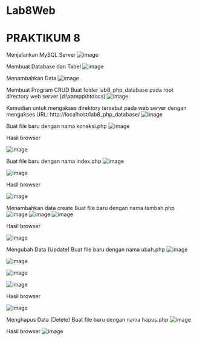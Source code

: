 # Lab8Web
# PRAKTIKUM 8
Menjalankan MySQL Server
![image](https://user-images.githubusercontent.com/101730390/170057417-304223ff-f9e7-497e-85de-d92bd03c51dd.png)


Membuat Database dan Tabel
![image](https://user-images.githubusercontent.com/101730390/170057928-4d466963-1a77-4ee3-a529-53543cc21b64.png)


Menambahkan Data
![image](https://user-images.githubusercontent.com/101730390/170058125-fc0ef167-39a1-4f66-a8d4-097b6ae2957a.png)


Membuat Program CRUD Buat folder lab8_php_database pada root directory web server (d:\xampp\htdocs)
![image](https://user-images.githubusercontent.com/101730390/170058942-2010825a-9efb-4a0e-8fcf-cebd547373b1.png)


Kemudian untuk mengakses direktory tersebut pada web server dengan mengakses URL: http://localhost/lab8_php_database/
![image](https://user-images.githubusercontent.com/101730390/170059091-3ab59c68-d24a-4853-8d43-2cceb583d421.png)


Buat file baru dengan nama koneksi.php
![image](https://user-images.githubusercontent.com/101730390/170060739-9c719d4d-3f66-449f-abda-82f184f32dac.png)

Hasil browser

![image](https://user-images.githubusercontent.com/101730390/170060671-5e78f1c3-1241-46c7-a9ef-463974055c82.png)


Buat file baru dengan nama index.php
![image](https://user-images.githubusercontent.com/101730390/170066314-82135d88-2627-4664-bdbf-3e7a0959dd07.png)


![image](https://user-images.githubusercontent.com/101730390/170066399-5d9f47b4-af0c-427c-9189-ff1d0b397249.png)


Hasil browser

![image](https://user-images.githubusercontent.com/101730390/170066511-13539cfb-69a3-448f-9827-bf20aaa21c88.png)


Menambahkan data create Buat file baru dengan nama tambah.php
![image](https://user-images.githubusercontent.com/101730390/170076608-0b8d6c06-b396-4cd5-9497-65dd9cbdc63c.png)
![image](https://user-images.githubusercontent.com/101730390/170076661-08196058-1c19-49dc-a210-ebe82252f6db.png)
![image](https://user-images.githubusercontent.com/101730390/170079138-0531071d-29d4-45cd-9a04-390bc5c328f8.png)



Hasil browser

![image](https://user-images.githubusercontent.com/101730390/170079206-e5d5fb16-9fa8-4870-92fb-ca9c5d91b46c.png)



Mengubah Data (Update) Buat file baru dengan nama ubah.php
![image](https://user-images.githubusercontent.com/101730390/170096557-a1db3c88-8aae-41f0-89fa-8db836284f5a.png)


![image](https://user-images.githubusercontent.com/101730390/170096627-25f01138-a6c6-4e5f-84b5-cef35f6d5d98.png)


![image](https://user-images.githubusercontent.com/101730390/170096685-04d80e8b-877a-44fb-8504-3fce60b3ded8.png)


![image](https://user-images.githubusercontent.com/101730390/170096741-a59d8e5a-0aab-422b-92b0-68e37006b98b.png)


Hasil browser

![image](https://user-images.githubusercontent.com/101730390/170096116-914fa866-0443-47a4-99b4-f55177c6cfb1.png)

Menghapus Data (Delete) Buat file baru dengan nama hapus.php
![image](https://user-images.githubusercontent.com/101730390/170096452-0ccb527b-d95b-4658-8524-da92222f0e94.png)


Hasil browser
![image](https://user-images.githubusercontent.com/101730390/170096364-d48faf07-c2c8-4365-aaae-a3186b71c141.png)


